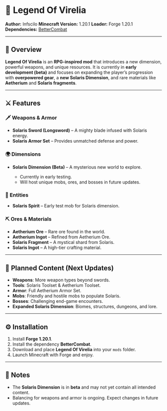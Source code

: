 # 📖 Legend Of Virelia

**Author:** Infscilo
**Minecraft Version:** 1.20.1
**Loader:** Forge 1.20.1
**Dependencies:** [BetterCombat](https://www.curseforge.com/minecraft/mc-mods/better-combat-by-daedelus)

---

## 🌌 Overview

**Legend Of Virelia** is an **RPG-inspired mod** that introduces a new dimension, powerful weapons, and unique resources. It is currently in **early development (beta)** and focuses on expanding the player’s progression with **overpowered gear**, a **new Solaris Dimension**, and rare materials like **Aetherium** and **Solaris fragments**.

---

## ⚔️ Features

### 🗡 Weapons & Armor

* **Solaris Sword (Longsword)** – A mighty blade infused with Solaris energy.
* **Solaris Armor Set** – Provides unmatched defense and power.

### 🌍 Dimensions

* **Solaris Dimension (Beta)** – A mysterious new world to explore.

  * Currently in early testing.
  * Will host unique mobs, ores, and bosses in future updates.

### 👻 Entities

* **Solaris Spirit** – Early test mob for Solaris dimension.

### ⛏ Ores & Materials

* **Aetherium Ore** – Rare ore found in the world.
* **Aetherium Ingot** – Refined from Aetherium Ore.
* **Solaris Fragment** – A mystical shard from Solaris.
* **Solaris Ingot** – A high-tier crafting material.

---

## 🔮 Planned Content (Next Updates)

* **Weapons**: More weapon types beyond swords.
* **Tools**: Solaris Toolset & Aetherium Toolset.
* **Armor**: Full Aetherium Armor Set.
* **Mobs**: Friendly and hostile mobs to populate Solaris.
* **Bosses**: Challenging end-game encounters.
* **Expanded Solaris Dimension**: Biomes, structures, dungeons, and lore.

---

## ⚙️ Installation

1. Install **Forge 1.20.1**.
2. Install the dependency **BetterCombat**.
3. Download and place **Legend Of Virelia** into your `mods` folder.
4. Launch Minecraft with Forge and enjoy.

---

## 📌 Notes

* The **Solaris Dimension** is in **beta** and may not yet contain all intended content.
* Balancing for weapons and armor is ongoing. Expect changes in future updates.

